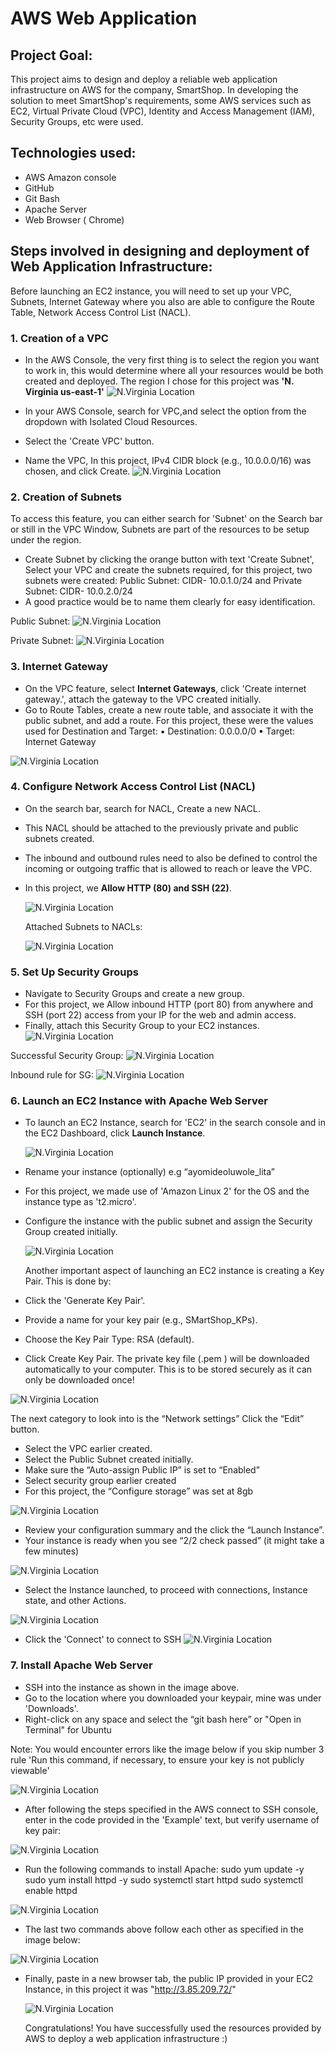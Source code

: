 # AWS Web Application

## Project Goal:
This project aims to design and deploy a reliable web application infrastructure on AWS for the company, SmartShop. In developing the solution to meet SmartShop's requirements, some AWS services such as EC2, Virtual Private Cloud (VPC), Identity and Access Management (IAM), Security Groups, etc were used.

## Technologies used:
 - AWS Amazon console
 - GitHub
 - Git Bash
 - Apache Server
 - Web Browser ( Chrome)

## Steps involved in designing and deployment of Web Application Infrastructure:
   Before launching an EC2 instance, you will need to set up your VPC, Subnets, Internet Gateway where you also are able to configure the Route Table, Network Access Control List (NACL).

### 1. Creation of a VPC
- In the AWS Console, the very first thing is to select the region you want to work in, this would determine where all your resources would be both created and deployed. The region I chose for this project was **'N. Virginia us-east-1'**
![N.Virginia Location](images/north_virginia_location.png)

- In your AWS Console, search for VPC,and select the option from the dropdown with Isolated Cloud Resources.
- Select the 'Create VPC' button.
- Name the VPC, In this project, IPv4 CIDR block (e.g., 10.0.0.0/16) was chosen, and click Create.
![N.Virginia Location](images/VPC.png)

### 2. Creation of Subnets
   To access this feature, you can either search for 'Subnet' on the Search bar or still in the VPC Window, Subnets are part of the resources to be setup under the region.
- Create Subnet by clicking the orange button with text 'Create Subnet', Select your VPC and create the subnets required, for this project, two subnets were created: Public Subnet: CIDR- 10.0.1.0/24 and Private Subnet: CIDR- 10.0.2.0/24
- A good practice would be to name them clearly for easy identification.

Public Subnet:
![N.Virginia Location](images/Public_Subnet.png)

Private Subnet:
![N.Virginia Location](images/Private_Subnet.png)

### 3. Internet Gateway
 - On the VPC feature, select **Internet Gateways**, click 'Create internet gateway.', attach the gateway to the VPC created initially.
 - Go to Route Tables, create a new route table, and associate it with the public subnet, and add a route. For this project, these were the values used for Destination and Target:
   ▪ Destination: 0.0.0.0/0
   ▪ Target: Internet Gateway

![N.Virginia Location](images/Attached_Internet_Gateway.png)

### 4. Configure Network Access Control List (NACL)
- On the search bar, search for NACL, Create a new NACL.
- This NACL should be attached to the previously private and public subnets created.
- The inbound and outbound rules need to also be defined to control the incoming or outgoing traffic that is allowed to reach or leave the VPC.
- In this project, we **Allow HTTP (80) and SSH (22)**.

  ![N.Virginia Location](images/Network_ACLs.png)

  Attached Subnets to NACLs:
  
  ![N.Virginia Location](images/Attached_Subnets_to_NACLs.png)

### 5. Set Up Security Groups
- Navigate to Security Groups and create a new group.
- For this project, we Allow inbound HTTP (port 80) from anywhere and SSH (port 22) access from
your IP for the web and admin access.
- Finally, attach this Security Group to your EC2 instances.
![N.Virginia Location](images/Security_Group.png)

Successful Security Group:
![N.Virginia Location](images/Successful_Security_Group.png)

Inbound rule for SG:
![N.Virginia Location](images/Inbound_rule_for_SG.png)

### 6. Launch an EC2 Instance with Apache Web Server
- To launch an EC2 Instance, search for 'EC2' in the search console and in the EC2 Dashboard, click **Launch Instance**.

  ![N.Virginia Location](images/EC2_Launch.png)
  
- Rename your instance (optionally) e.g “ayomideoluwole_lita”
- For this project, we made use of 'Amazon Linux 2' for the OS and the instance type as 't2.micro'.
- Configure the instance with the public subnet and assign the Security Group created initially.
  
  ![N.Virginia Location](images/EC2_Instance_i.png)
  
  Another important aspect of launching an EC2 instance is creating a Key Pair. This is done by:
- Click the 'Generate Key Pair'.
- Provide a name for your key pair (e.g., SMartShop_KPs).
- Choose the Key Pair Type: RSA (default).
- Click Create Key Pair.
  The private key file (.pem ) will be downloaded automatically to your computer. This is to be stored securely as it can only be downloaded once!

![N.Virginia Location](images/EC2_Instance_ii.png)

 The next category to look into is the “Network settings” Click the “Edit” button.
 - Select the VPC earlier created.
 - Select the Public Subnet created initially.
 - Make sure the “Auto-assign Public IP” is set to “Enabled”
 - Select security group earlier created
 - For this project, the “Configure storage” was set at 8gb

![N.Virginia Location](images/Network_setting_EC2_Instances.png)
   
 - Review your configuration summary and the click the “Launch Instance”.
 - Your instance is ready when you see “2/2 check passed” (it might take a few minutes)

![N.Virginia Location](images/EC2_Launch_Success.png)

- Select the Instance launched, to proceed with connections, Instance state, and other Actions.

![N.Virginia Location](images/Connect_EC2Instances.png)

- Click the 'Connect' to connect to SSH
![N.Virginia Location](images/Connect_SSH.png)

### 7. Install Apache Web Server
- SSH into the instance as shown in the image above.
- Go to the location where you downloaded your keypair, mine was under 'Downloads'.
- Right-click on any space and select the “git bash here” or "Open in Terminal" for Ubuntu

Note: You would encounter errors like the image below if you skip number 3 rule 'Run this command, if necessary, to ensure your key is not publicly viewable'

![N.Virginia Location](images/Error_Connecting_ssh.png)

- After following the steps specified in the AWS connect to SSH console, enter in the code provided in the 'Example' text, but verify username of key pair:

![N.Virginia Location](images/Installing_Apache.png)

- Run the following commands to install Apache:
  sudo yum update -y
  sudo yum install httpd -y
  sudo systemctl start httpd
  sudo systemctl enable httpd

![N.Virginia Location](images/Installing_Apache_2.png)

- The last two commands above follow each other as specified in the image below:

![N.Virginia Location](images/Installing_Apache_3.png)

- Finally, paste in a new browser tab, the public IP provided in your EC2 Instance, in this project it was "http://3.85.209.72/"

  ![N.Virginia Location](images/Launched_Web_App.png)

  Congratulations! You have successfully used the resources provided by AWS to deploy a web application infrastructure :)
